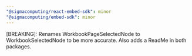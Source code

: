 ```yaml
---
"@sigmacomputing/react-embed-sdk": minor
"@sigmacomputing/embed-sdk": minor
---
```


[BREAKING]: Renames WorkbookPageSelectedNode to WorkbookSelectedNode to be more accurate. Also adds a ReadMe in both packages.
